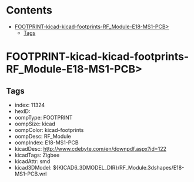 



Contents
========

* [FOOTPRINT-kicad-kicad-footprints-RF_Module-E18-MS1-PCB>](#footprint-kicad-kicad-footprints-rf_module-e18-ms1-pcb)
	* [Tags](#tags)

# FOOTPRINT-kicad-kicad-footprints-RF_Module-E18-MS1-PCB>

## Tags

- index: 11324
- hexID: 
- oompType: FOOTPRINT
- oompSize: kicad
- oompColor: kicad-footprints
- oompDesc: RF_Module
- oompIndex: E18-MS1-PCB
- kicadDesc: http://www.cdebyte.com/en/downpdf.aspx?id=122
- kicadTags: Zigbee
- kicadAttr: smd
- kicad3DModel: ${KICAD6_3DMODEL_DIR}/RF_Module.3dshapes/E18-MS1-PCB.wrl
